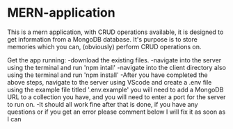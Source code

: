 # MERN-application

This is a mern application, with CRUD operations available, it is designed to get information from a MongoDB database. 
It's purpose is to store memories which you can, (obviously) perform CRUD operations on.

Get the app running:
  -download the existing files.
  -navigate into the server using the terminal and run 'npm intall'
  -navigate into the client directory also using the terminal and run 'npm install'
  -After you have completed the above steps, navigate to the server using VScode and create a .env file
   using the example file titled '.env.example' you will need to add a MongoDB URL to a collection you have,
   and you will need to enter a port for the server to run on.
  -It should all work fine after that is done, if you have any questions or if you get an error please comment below I will fix it as soon as I can
  
